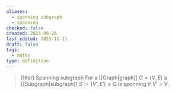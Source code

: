 ```yaml
---
aliases:
  - spanning subgraph
  - spanning
checked: false
created: 2023-09-26
last_edited: 2023-11-11
draft: false
tags:
  - maths
type: definition
---
```

> [!tldr] Spanning subgraph
> For a [[Graph|graph]] $G = (V,E)$ a [[Subgraph|subgraph]] $S := (V', E') \leq G$ is *spanning* if $V' = V$.
